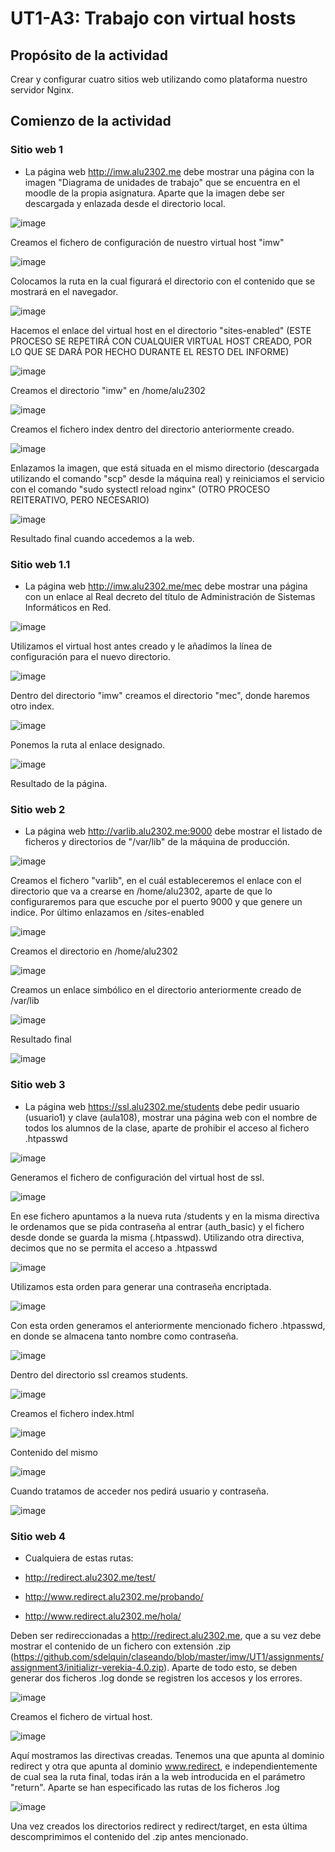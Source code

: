 # UT1-A3: Trabajo con virtual hosts

## Propósito de la actividad
Crear y configurar cuatro sitios web utilizando como plataforma nuestro servidor Nginx.

## Comienzo de la actividad

### Sitio web 1

* La página web http://imw.alu2302.me debe mostrar una página con la imagen "Diagrama de unidades de trabajo" que se encuentra en el moodle de la propia asignatura. Aparte que la imagen debe ser descargada y enlazada desde el directorio local.

![image](img/000002.png)

Creamos el fichero de configuración de nuestro virtual host "imw"

![image](img/000003.png)

Colocamos la ruta en la cual figurará el directorio con el contenido que se mostrará en el navegador.

![image](img/000007.png)

Hacemos el enlace del virtual host en el directorio "sites-enabled" (ESTE PROCESO SE REPETIRÁ CON CUALQUIER VIRTUAL HOST CREADO, POR LO QUE SE DARÁ POR HECHO DURANTE EL RESTO DEL INFORME)

![image](img/000004.png)

Creamos el directorio "imw" en /home/alu2302

![image](img/000005.png)

 Creamos el fichero index dentro del directorio anteriormente creado.

 ![image](img/000006.png)

 Enlazamos la imagen, que está situada en el mismo directorio (descargada utilizando el comando "scp" desde la máquina real) y reiniciamos el servicio con el comando "sudo systectl reload nginx" (OTRO PROCESO REITERATIVO, PERO NECESARIO)

![image](img/000008.png)

 Resultado final cuando accedemos a la web.

### Sitio web 1.1

* La página web http://imw.alu2302.me/mec debe mostrar una página con un enlace al Real decreto del título de Administración de Sistemas Informáticos en Red.

![image](img/000009.png)

Utilizamos el virtual host antes creado y le añadimos la línea de configuración para el nuevo directorio.

![image](img/000011.png)

Dentro del directorio "imw" creamos el directorio "mec", donde haremos otro index.

![image](img/000012.png)

Ponemos la ruta al enlace designado.

![image](img/000013.png)

Resultado de la página.

### Sitio web 2

* La página web http://varlib.alu2302.me:9000 debe mostrar el listado de ficheros y directorios de "/var/lib" de la máquina de producción.

![image](img/000015.png)

Creamos el fichero "varlib", en el cuál estableceremos el enlace con el directorio que va a crearse en /home/alu2302, aparte de que lo configuraremos para que escuche por el puerto 9000 y que genere un indice. Por último enlazamos en /sites-enabled

![image](img/000017.png)

Creamos el directorio en /home/alu2302

![image](img/000018.png)

Creamos un enlace simbólico en el directorio anteriormente creado de /var/lib

![image](img/000019.png)

Resultado final

![image](img/000020.png)

### Sitio web 3

* La página web https://ssl.alu2302.me/students debe pedir usuario (usuario1) y clave (aula108), mostrar una página web con el nombre de todos los alumnos de la clase, aparte de prohibir el acceso al fichero .htpasswd

![image](img/000022.png)

Generamos el fichero de configuración del virtual host de ssl.

![image](img/000023.png)

En ese fichero apuntamos a la nueva ruta /students y en la misma directiva le ordenamos que se pida contraseña al entrar (auth_basic) y el fichero desde donde se guarda la misma (.htpasswd). Utilizando otra directiva, decimos que no se permita el acceso a .htpasswd

![image](img/000029.png)

Utilizamos esta orden para generar una contraseña encriptada.

![image](img/000030.png)

Con esta orden generamos el anteriormente mencionado fichero .htpasswd, en donde se almacena tanto nombre como contraseña.

![image](img/000025.png)

Dentro del directorio ssl creamos students.

![image](img/000026.png)

Creamos el fichero index.html

![image](img/000027.png)

Contenido del mismo

![image](img/000032.png)

Cuando tratamos de acceder nos pedirá usuario y contraseña.

![image](img/000033.png)

### Sitio web 4

* Cualquiera de estas rutas:

 * http://redirect.alu2302.me/test/
 * http://www.redirect.alu2302.me/probando/
 * http://www.redirect.alu2302.me/hola/

Deben ser redireccionadas a http://redirect.alu2302.me, que a su vez debe mostrar el contenido de un fichero con extensión .zip (https://github.com/sdelquin/claseando/blob/master/imw/UT1/assignments/assignment3/initializr-verekia-4.0.zip). Aparte de todo esto, se deben generar dos ficheros .log donde se registren los accesos y los errores.

![image](img/Selección_002.png)

Creamos el fichero de virtual host.

![image](img/Selección_004.png)

Aquí mostramos las directivas creadas. Tenemos una que apunta al dominio redirect y otra que apunta al dominio www.redirect, e independientemente de cual sea la ruta final, todas irán a la web introducida en el parámetro "return". Aparte se han especificado las rutas de los ficheros .log

![image](img/Selección_005.png)

Una vez creados los directorios redirect y redirect/target, en esta última descomprimimos el contenido del .zip antes mencionado.

